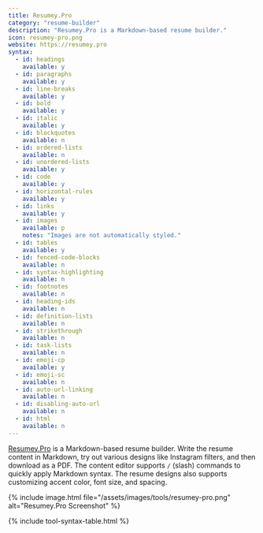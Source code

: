 ```yaml
---
title: Resumey.Pro
category: "resume-builder"
description: "Resumey.Pro is a Markdown-based resume builder."
icon: resumey-pro.png
website: https://resumey.pro
syntax:
  - id: headings
    available: y
  - id: paragraphs
    available: y
  - id: line-breaks
    available: y
  - id: bold
    available: y
  - id: italic
    available: y
  - id: blockquotes
    available: n
  - id: ordered-lists
    available: n
  - id: unordered-lists
    available: y
  - id: code
    available: y
  - id: horizontal-rules
    available: y
  - id: links
    available: y
  - id: images
    available: p
    notes: "Images are not automatically styled."
  - id: tables
    available: y
  - id: fenced-code-blocks
    available: n
  - id: syntax-highlighting
    available: n
  - id: footnotes
    available: n
  - id: heading-ids
    available: n
  - id: definition-lists
    available: n
  - id: strikethrough
    available: n
  - id: task-lists
    available: n
  - id: emoji-cp
    available: y
  - id: emoji-sc
    available: n
  - id: auto-url-linking
    available: n
  - id: disabling-auto-url
    available: n
  - id: html
    available: n
---
```


[Resumey.Pro](https://resumey.pro) is a Markdown-based resume builder. Write the resume content in Markdown, try out various designs like Instagram filters, and then download as a PDF. The content editor supports `/` (slash) commands to quickly apply Markdown syntax. The resume designs also supports customizing accent color, font size, and spacing.

{% include image.html file="/assets/images/tools/resumey-pro.png" alt="Resumey.Pro Screenshot" %}

{% include tool-syntax-table.html %}

